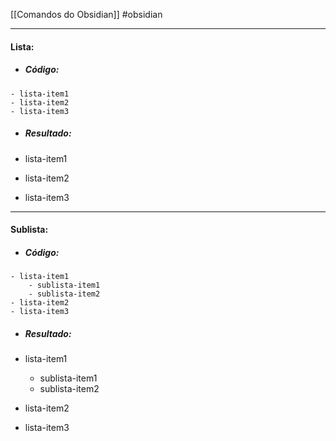  [[Comandos do Obsidian]] #obsidian
___
#### Lista:

- ##### Código:
```
- lista-item1
- lista-item2
- lista-item3
```

- ##### Resultado:

- lista-item1
- lista-item2
- lista-item3

---

#### Sublista:

- ##### Código:

```
- lista-item1
	- sublista-item1
	- sublista-item2
- lista-item2
- lista-item3
```

- ##### Resultado:

- lista-item1
	- sublista-item1
	- sublista-item2
- lista-item2
- lista-item3